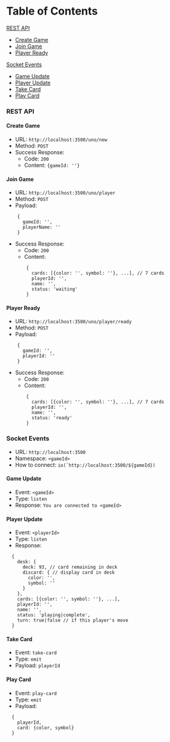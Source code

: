 # Table of Contents

[REST API](#rest-api)
- [Create Game](#create-game)
- [Join Game](#join-game)
- [Player Ready](#player-ready)

[Socket Events](#socket-events)
- [Game Update](#game-update)
- [Player Update](#player-update)
- [Take Card](#take-card)
- [Play Card](#play-card)


### REST API
#### Create Game
- URL: `http://localhost:3500/uno/new`
- Method: `POST`
- Success Response:
  - Code: `200`
  - Content: `{gameId: ''}`

#### Join Game
- URL: `http://localhost:3500/uno/player`
- Method: `POST`
- Payload:
```
    {
      gameId: '',
      playerName: ''
    }
```
- Success Response:
  - Code: `200`
  - Content: 
  ```
      {
        cards: [{color: '', symbol: ''}, ...], // 7 cards
        playerId: '',
        name: '',
        status: 'waiting'
      }
  ```

#### Player Ready
- URL: `http://localhost:3500/uno/player/ready`
- Method: `POST`
- Payload:
```
    {
      gameId: '',
      playerId: ''
    }
```
- Success Response:
  - Code: `200`
  - Content: 
  ```
      {
        cards: [{color: '', symbol: ''}, ...], // 7 cards
        playerId: '',
        name: '',
        status: 'ready'
      }
  ```

### Socket Events
- URL: `http://localhost:3500`
- Namespace: `<gameId>`
- How to connect: ```io(`http://localhost:3500/${gameId})```

#### Game Update
- Event: `<gameId>`
- Type: `listen`
- Response: `You are connected to <gameId>`

#### Player Update
- Event: `<playerId>`
- Type: `listen`
- Response:
```
  {
    desk: {
      deck: 93, // card remaining in deck
      discard: { // display card in desk
        color: '',
        symbol: ''
      }
    },
    cards: [{color: '', symbol: ''}, ...],
    playerId: '',
    name: '',
    status: 'playing|complete',
    turn: true|false // if this player's move
  }
```

#### Take Card
- Event: `take-card`
- Type: `emit`
- Payload: `playerId`

#### Play Card
- Event: `play-card`
- Type: `emit`
- Payload: 
```
  {
    playerId, 
    card: {color, symbol}
  }
```